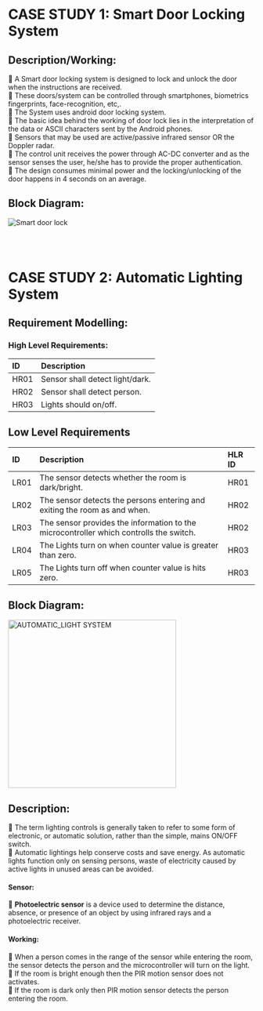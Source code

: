 # CASE STUDY 1: Smart Door Locking System


## Description/Working:

:round_pushpin: A Smart door locking system is designed to lock and unlock the door when the instructions are received.</br> 
:round_pushpin: These doors/system can be controlled through smartphones, biometrics fingerprints, face-recognition, etc,. </br>
:round_pushpin: The System uses android door locking system.</br>
:round_pushpin: The basic idea behind the working of door lock lies in the interpretation of the data or ASCII characters sent by the Android phones.</br>
:round_pushpin: Sensors that may be used are active/passive infrared sensor OR the Doppler radar.</br>
:round_pushpin: The control unit receives the power through AC-DC converter and as the sensor senses the user, he/she has to provide the proper authentication.</br>
:round_pushpin: The design consumes minimal power and the locking/unlocking of the door happens in 4 seconds on an average.</br>

## Block Diagram:

![Smart door lock](https://user-images.githubusercontent.com/98833151/154847479-eb301e2f-7c46-4be5-9ea3-cf9eb4c0904c.png)

</br>
</br>

# CASE STUDY 2: Automatic Lighting System

## Requirement Modelling:

### High Level Requirements:

|ID|Description|
|:---|:---|
|HR01|Sensor shall detect light/dark.|
|HR02|Sensor shall detect person.|
|HR03|Lights should on/off.|

## Low Level Requirements

|ID|Description|HLR ID|
|:---|:---|:---|
|LR01|The sensor detects whether the room is dark/bright.|HR01|
|LR02|The sensor detects the persons entering and exiting the room as and when.|HR02|
|LR03|The sensor provides the information to the microcontroller which controlls the switch.|HR02|
|LR04|The Lights turn on when counter value is greater than zero.|HR03|
|LR05|The Lights turn off when counter value is hits zero.|HR03|

## Block Diagram:

<img width="343" alt="AUTOMATIC_LIGHT SYSTEM" src="https://user-images.githubusercontent.com/98833151/154864876-bacc4b9a-c38a-4450-a974-de043da691e2.png">

## Description:

:pushpin: The term lighting controls is generally taken to refer to some form of electronic, or automatic solution, rather than the simple, mains ON/OFF switch.</br>
:pushpin: Automatic lightings help conserve costs and save energy. As automatic lights function only on sensing persons, waste of electricity caused by active lights in unused areas can be avoided.</br>

#### Sensor:

:small_orange_diamond: **Photoelectric sensor** is a device used to determine the distance, absence, or presence of an object by using infrared rays and a photoelectric receiver.

#### Working: 

:small_orange_diamond: When a person comes in the range of the sensor while entering the room, the sensor detects the person and the microcontroller will turn on the light.</br>
:small_orange_diamond: If the room is bright enough then the PIR motion sensor does not activates.</br>
:small_orange_diamond: If the room is dark only then PIR motion sensor detects the person entering the room.</br>


